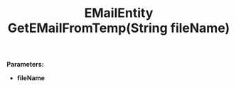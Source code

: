 ﻿---
uid: crmscript_ref_NSEMailAgent_GetEMailFromTemp
title: EMailEntity GetEMailFromTemp(String fileName)
intellisense: NSEMailAgent.GetEMailFromTemp
keywords: NSEMailAgent, GetEMailFromTemp
so.topic: reference
---



**Parameters:**
 - **fileName** 

